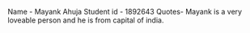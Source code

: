 Name  - Mayank Ahuja
Student id - 1892643
Quotes- Mayank is a very loveable person and he is from capital of india.


